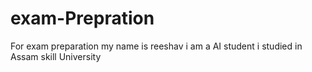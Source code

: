 # exam-Prepration
For exam preparation
<dr>
my name is reeshav
i am a AI student
i studied in Assam skill University
